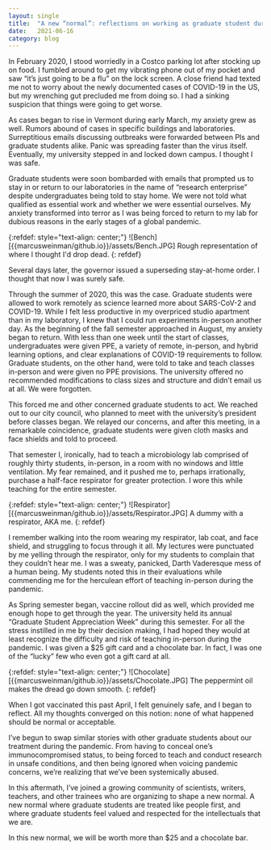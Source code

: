 ```yaml
---
layout: single
title:  "A new “normal”: reflections on working as graduate student during the COVID-19 pandemic."
date:   2021-06-16
category: blog
---
```

In February 2020, I stood worriedly in a Costco parking lot after stocking up on food. I fumbled around to get my vibrating phone out of my pocket and saw “it’s just going to be a flu” on the lock screen. A close friend had texted me not to worry about the newly documented cases of COVID-19 in the US, but my wrenching gut precluded me from doing so. I had a sinking suspicion that things were going to get worse.

As cases began to rise in Vermont during early March, my anxiety grew as well. Rumors abound of cases in specific buildings and laboratories. Surreptitious emails discussing outbreaks were forwarded between PIs and graduate students alike. Panic was spreading faster than the virus itself. Eventually, my university stepped in and locked down campus. I thought I was safe.

Graduate students were soon bombarded with emails that prompted us to stay in or return to our laboratories in the name of “research enterprise” despite undergraduates being told to stay home. We were not told what qualified as essential work and whether we were essential ourselves. My anxiety transformed into terror as I was being forced to return to my lab for dubious reasons in the early stages of a global pandemic.

{:refdef: style="text-align: center;"}
![Bench][{{marcusweinman/github.io}}/assets/Bench.JPG]
Rough representation of where I thought I'd drop dead.
{: refdef}

Several days later, the governor issued a superseding stay-at-home order. I thought that now I was surely safe.

Through the summer of 2020, this was the case. Graduate students were allowed to work remotely as science learned more about SARS-CoV-2 and COVID-19. While I felt less productive in my overpriced studio apartment than in my laboratory, I knew that I could run experiments in-person another day.
As the beginning of the fall semester approached in August, my anxiety began to return. With less than one week until the start of classes, undergraduates were given PPE, a variety of remote, in-person, and hybrid learning options, and clear explanations of COVID-19 requirements to follow. 
Graduate students, on the other hand, were told to take and teach classes in-person and were given no PPE provisions. The university offered no recommended modifications to class sizes and structure and didn’t email us at all. We were forgotten.

This forced me and other concerned graduate students to act. We reached out to our city council, who planned to meet with the university’s president before classes began. We relayed our concerns, and after this meeting, in a remarkable coincidence, graduate students were given cloth masks and face shields and told to proceed.

That semester I, ironically, had to teach a microbiology lab comprised of roughly thirty students, in-person, in a room with no windows and little ventilation. My fear remained, and it pushed me to, perhaps irrationally, purchase a half-face respirator for greater protection. I wore this while teaching for the entire semester.

{:refdef: style="text-align: center;"}
![Respirator][{{marcusweinman/github.io}}/assets/Respirator.JPG]
A dummy with a respirator, AKA me.
{: refdef}

I remember walking into the room wearing my respirator, lab coat, and face shield, and struggling to focus through it all. My lectures were punctuated by me yelling through the respirator, only for my students to complain that they couldn’t hear me. I was a sweaty, panicked, Darth Vaderesque mess of a human being. My students noted this in their evaluations while commending me for the herculean effort of teaching in-person during the pandemic.

As Spring semester began, vaccine rollout did as well, which provided me enough hope to get through the year. The university held its annual “Graduate Student Appreciation Week” during this semester. For all the stress instilled in me by their decision making, I had hoped they would at least recognize the difficulty and risk of teaching in-person during the pandemic. I was given a $25 gift card and a chocolate bar. In fact, I was one of the “lucky” few who even got a gift card at all.

{:refdef: style="text-align: center;"}
![Chocolate][{{marcusweinman/github.io}}/assets/Chocolate.JPG]
The peppermint oil makes the dread go down smooth.
{: refdef}

When I got vaccinated this past April, I felt genuinely safe, and I began to reflect. All my thoughts converged on this notion: none of what happened should be normal or acceptable.

I’ve begun to swap similar stories with other graduate students about our treatment during the pandemic. From having to conceal one’s immunocompromised status, to being forced to teach and conduct research in unsafe conditions, and then being ignored when voicing pandemic concerns, we’re realizing that we’ve been systemically abused.

In this aftermath, I’ve joined a growing community of scientists, writers, teachers, and other trainees who are organizing to shape a new normal. A new normal where graduate students are treated like people first, and where graduate students feel valued and respected for the intellectuals that we are.

In this new normal, we will be worth more than $25 and a chocolate bar.


